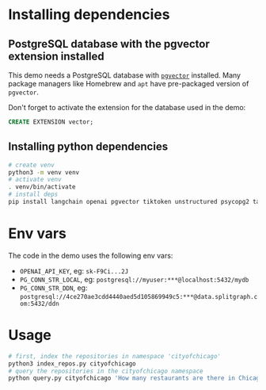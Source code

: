 # Installing dependencies

## PostgreSQL database with the pgvector extension installed
This demo needs a PostgreSQL database with [`pgvector`](https://github.com/pgvector/pgvector) installed.
Many package managers like Homebrew and `apt` have pre-packaged version of `pgvector`.

Don't forget to activate the extension for the database used in the demo:
```sql
CREATE EXTENSION vector;
```

## Installing python dependencies

```bash
# create venv
python3 -m venv venv
# activate venv
. venv/bin/activate
# install deps
pip install langchain openai pgvector tiktoken unstructured psycopg2 tabulate
```

# Env vars

The code in the demo uses the following env vars:

- `OPENAI_API_KEY`, eg: `sk-F9Ci...2J`
- `PG_CONN_STR_LOCAL`, eg: `postgresql://myuser:***@localhost:5432/mydb`
- `PG_CONN_STR_DDN`, eg: `postgresql://4ce270ae3cdd4440aed5d105869949c5:***@data.splitgraph.com:5432/ddn`

# Usage

```bash
# first, index the repositories in namespace 'cityofchicago'
python3 index_repos.py cityofchicago
# query the repositories in the cityofchicago namespace
python query.py cityofchicago 'How many restaurants are there in Chicago?'
```
